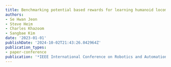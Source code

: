 ```yaml
---
title: Benchmarking potential based rewards for learning humanoid locomotion
authors:
- Se Hwan Jeon
- Steve Heim
- Charles Khazoom
- Sangbae Kim
date: '2023-01-01'
publishDate: '2024-10-02T21:43:26.042964Z'
publication_types:
- paper-conference
publication: '*IEEE International Conference on Robotics and Automation (ICRA)*'
---
```

